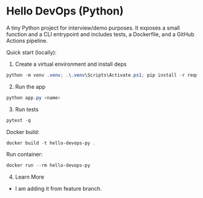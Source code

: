 # Hello DevOps (Python)

A tiny Python project for interview/demo purposes. It exposes a small function and a CLI entrypoint and includes tests, a Dockerfile, and a GitHub Actions pipeline.

Quick start (locally):

1. Create a virtual environment and install deps

```powershell
python -m venv .venv; .\.venv\Scripts\Activate.ps1; pip install -r requirements.txt
```

2. Run the app

```powershell
python app.py <name>
```

3. Run tests

```powershell
pytest -q
```

Docker build:

```powershell
docker build -t hello-devops-py .
```

Run container:

```powershell
docker run --rm hello-devops-py
```

4. Learn More
- I am adding it from feature branch.
